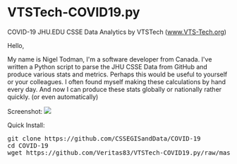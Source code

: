 # VTSTech-COVID19.py
 COVID-19 JHU.EDU CSSE Data Analytics by VTSTech (www.VTS-Tech.org) 

Hello,

My name is Nigel Todman, I'm a software developer from Canada. I've written a Python script to parse the JHU CSSE Data from GitHub and produce various stats and metrics. Perhaps this would be useful to yourself or your colleagues. I often found myself making these calculations by hand every day. And now I can produce these stats globally or nationally rather quickly. (or even automatically)

Screenshot: <img src="https://camo.githubusercontent.com/7565f9190a3a0e068865bacaeb0cf301413e65d4/68747470733a2f2f692e6779617a6f2e636f6d2f39313064306336636435366332663365633565383433303030306530363164392e706e67">

Quick Install:

<pre>
git clone https://github.com/CSSEGISandData/COVID-19
cd COVID-19
wget https://github.com/Veritas83/VTSTech-COVID19.py/raw/master/VTSTech-COVID19.py<pre>

